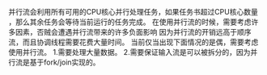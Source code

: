 并行流会利用所有可用的CPU核心并行处理任务，如果任务书超过CPU核心数量
，那么其余任务会等待当前运行的任务完成。
在使用并行流的时候，需要考虑许多因素，否贼会遭遇并行流带来的许多负面影响
因为并行流的开销远高于顺序流，而且协调线程需要花费大量时间。
当前仅当出现下面情况的是偶，需要考虑使用并行流。
1.需要处理大量数据。
2.需要保证输入流是可以被拆分的，因为并行流是基于fork/join实现的。
